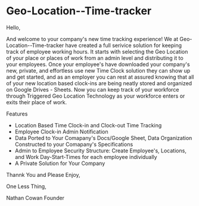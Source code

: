 # Geo-Location--Time-tracker

Hello, 

And welcome to your company's new time tracking experience! We at Geo-Location--Time-tracker have created a full serivice solution for keeping track of employee working hours. It starts with selecting the Geo Location of your place or places of work from an admin level and distributing it to your employees. Once your employee's have downloaded your company's new, private, and effortless use new Time Clock solution they can show up and get started, and as an employer you can rest at assured knowing that all of your new location based clock-ins are being neatly stored and organized on Google Drives - Sheets. Now you can keep track of your workforce through Triggered Geo Location Technology as your workforce enters or exits their place of work. 


Features
- Location Based Time Clock-in and Clock-out Time Tracking
- Employee Clock-in Admin Notification
- Data Ported to Your Comapany's Docs/Google Sheet, Data Organization Constructed to your Comapany's Specifications
- Admin to Employee Security Structure: Create Employee's, Locations, and Work Day-Start-Times for each employee individually 
- A Private Solution for Your Company

Thannk You and Please Enjoy, 

One Less Thing,

Nathan Cowan
Founder 
